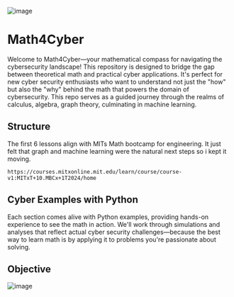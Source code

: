 ![image](https://github.com/dbissell6/Math4Cyber/assets/50979196/56e957c3-b8b8-49ff-ac36-224954b2b074)


# Math4Cyber

Welcome to Math4Cyber—your mathematical compass for navigating the cybersecurity landscape! This repository is designed to bridge the gap between theoretical math and practical cyber applications. It's perfect for new cyber security enthusiasts who want to understand not just the "how" but also the "why" behind the math that powers the domain of cybersecurity. This repo serves as a guided journey through the realms of calculus, algebra, graph theory, culminating in machine learning.


## Structure

The first 6 lessons align with MITs Math bootcamp for engineering. It just felt that graph and machine learning were the natural next steps so i kept it moving. 

`https://courses.mitxonline.mit.edu/learn/course/course-v1:MITxT+10.MBCx+1T2024/home`

## Cyber Examples with Python

Each section comes alive with Python examples, providing hands-on experience to see the math in action. We'll work through simulations and analyses that reflect actual cyber security challenges—because the best way to learn math is by applying it to problems you're passionate about solving.

## Objective

![image](https://github.com/dbissell6/Math4Cyber/assets/50979196/0332c4e6-d840-4660-899b-183e116c7596)

